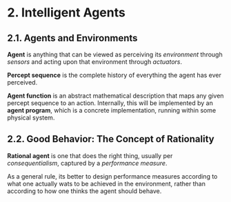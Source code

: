 # 2. Intelligent Agents

## 2.1. Agents and Environments

**Agent** is anything that can be viewed as perceiving its *environment* through *sensors* and acting upon that environment through *actuators*.

**Percept sequence** is the complete history of everything the agent has ever perceived.

**Agent function** is an abstract mathematical description that maps any given percept sequence to an action. Internally, this will be implemented by an **agent program**, which is a concrete implementation, running within some physical system.

## 2.2. Good Behavior: The Concept of Rationality

**Rational agent** is one that does the right thing, usually per *consequentialism*, captured by a *performance measure*. 

As a general rule, its better to design performance measures according to what one actually wats to be achieved in the environment, rather than according to how one thinks the agent should behave.

